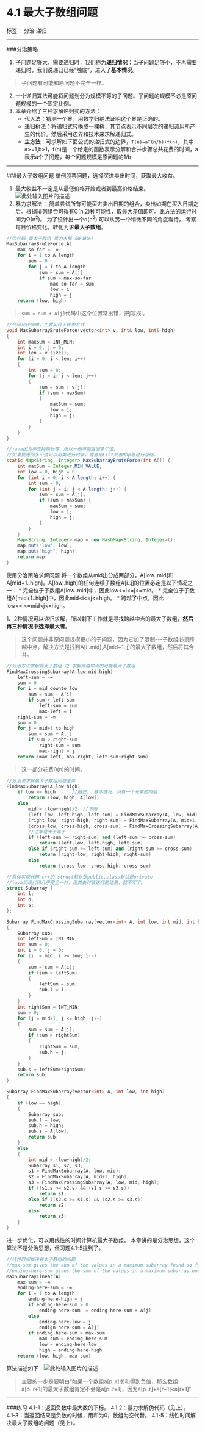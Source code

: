 ﻿# 4.1 最大子数组问题

标签： 分治 递归

---
###分治策略
 1. 子问题足够大，需要递归时，我们称为**递归情况**；当子问题足够小，不再需要递归时，我们说递归已经“触底”，进入了**基本情况**。

 > 子问题有可能和原问题不完全一样。
 
 2. 一个递归算法可能将问题划分为规模不等的子问题。子问题的规模不必是原问题规模的一个固定比例。
 3. 本章介绍了三种求解递归式的方法：
    * 代入法：猜测一个界，用数学归纳法证明这个界是正确的。
    * 递归树法：将递归式转换成一棵树，其节点表示不同层次的递归调用所产生的代价。然后采用边界和技术来求解递归式。
    * **主方法**：可求解如下面公式的递归式的边界，`T(n)=aT(n/b)+f(n)`，其中a>=1,b>1，f(n)是一个给定的函数表示分解和合并步骤总共花费的时间，a表示a个子问题，每个问题规模是原问题的1/b

---
###最大子数组问题
举例股票问题，选择买进卖出时间，获取最大收益。
 1. 最大收益不一定是从最低价格开始或者到最高价格结束。![此处输入图片的描述][1]
 2. 暴力求解法：
简单尝试所有可能买进卖出日期的组合，卖出如期在买入日期之后。根据排列组合可得有C(n,2)种可能性，取最大差值即可。此方法的运行时间为Ω(n<sup>2</sup>)。
为了设计出一个o(n<sup>2</sup>) 可以从另一个稍微不同的角度看待， 考察每日价格变化，转化为求**最大子数组**。
```c++
//伪代码 最大子数组 暴力求解（BF算法）
MaxSubarrayBruteForce(A)
    max-so-far = -∞
    for i = 1 to A.length
        sum = 0
        for j = i to A.length
            sum = sum + A[j]
            if sum > max-so-far
                max-so-far = sum
                low = i
                high = j
    return (low, high)
```

> `sum = sum + A[j]`代码中这个位置常出错，把j写成i。  

```c++
//代码比较简单，主要实现下传参方式
void MaxSubarrayBruteForce(vector<int> v, int& low, int& high)
{
    int maxSum = INT_MIN;
    int i = 0, j = 0;
    int len = v.size();
    for (i = 0; i < len; i++)
    {
        int sum = 0;
        for (j = i; j < len; j++)
        {
            sum = sum + v[j];
            if (sum > maxSum)
            {
                maxSum = sum;
                low = i;
                high = j;
            }
        }
    }
}
```

```java
//java因为不支持指针等，所以一般不能返回多个值。
//如果要返回多个值可以用类进行封装，或者用List或者Map等进行存储。
static Map<String, Integer> MaxSubarrayBruteForce(int A[]) {
	int maxSum = Integer.MIN_VALUE;
	int low = 0, high = 0;
	for (int i = 0; i < A.length; i++) {
		int sum = 0;
		for (int j = i; j < A.length; j++) {
			sum = sum + A[j];
			if (sum > maxSum) {
				maxSum = sum;
				low = i;
				high = j;
			}
		}
	}
	Map<String, Integer> map = new HashMap<String, Integer>();
	map.put("low", low);
	map.put("high", high);
	return map;
}
```

使用分治策略求解问题
将一个数组从mid出分成两部分，A[low..mid]和A[mid+1..high]。A[low..high]的任何连续子数组A[i..j]的位置必定是以下情况之一：
    * 完全位于子数组A[low..mid]中，因此low<=i<=j<=mid。
    * 完全位于子数组A[mid+1..high]中，因此mid<i<=j<=high。
    * 跨越了中点，因此low<=i<=mid<j<=high。

1、2种情况可以递归求解，所以剩下工作就是寻找跨越中点的最大子数组，**然后再三种情况中选择最大者**。

> 这个问题并非原问题规模更小的子问题，因为它加了限制---子数组必须跨越中点。解决方法是找到A[i..mid],A[mid+1..j]的最大子数组，然后将其合并。

```c++
//分治方法求解最大子数组 之 求解跨越中点的可能最大子数组
FindMaxCrossingSubarray(A,low,mid,high)
    left-sum = -∞
    sum = 0
    for i = mid downto low
        sum = sum + A[i]
        if sum > left-sum
            left-sum = sum
            max-left = i
    right-sum = -∞
    sum = 0
    for j = mid+1 to high
        sum = sum + A[j]
        if sum > right-sum
            right-sum = sum
            max-right = j
    return (max-left, max-right, left-sum+right-sum)
```

> 这一部分花费θ(n)的时间。

```c++
//分治法求解最大子数组问题主体
FindMaxSubarray(A,low,high)
    if low == high      //触底， 基本情况，只有一个元素的时候
        return (low, high, A[low])
    else
        mid = (low+high)/2  //下限
        (left-low, left-high, left-sum) = FindMaxSubarray(A, low, mid)
        (right-low, right-high, right-sum) = FindMaxSubarray(A, mid+1, high)
        (cross-low, cross-high, cross-sum) = FimdMaxCrossingSubarray(A, low, mid, high)
        //注意是大于等于
        if (left-sum >= right-sum) and (left-sum >= cross-sum)
            return (left-low, left-high, left-sum)
        else if (right-sum >= left-sum) and (right-sum >= cross-sum)
            return (right-low, right-high, right-sum)
        else
            return (cross-low, cross-high, cross-sum)

```
```c++
//具体实现代码 c++的 struct默认是public,class默认是private
//java实现代码几乎完全一样，用类去封装迭代的结果，就不写了。
struct Subarray {
    int l;
    int h;
    int s;
};

Subarray FindMaxCrossingSubarray(vector<int> A, int low, int mid, int high)
{
    Subarray sub;
    int leftSum = INT_MIN;
    int sum = 0;
    int i = 0, j = 0;
    for (i  = mid; i >= low; i--)
    {
        sum = sum + A[i];
        if (sum > leftSum)
        {
            leftSum = sum;
            sub.l = i;
        }
    }
    int rightSum = INT_MIN;
    sum = 0;
    for (j = mid+1; j <= high; j++)
    {
        sum = sum + A[j];
        if (sum > rightSum)
        {
            rightSum = sum;
            sub.h = j;
        }
    }
    sub.s = leftSum+rightSum;
    return sub;
}

Subarray FindMaxSubarray(vector<int> A, int low, int high)
{
    if (low == high)
    {
        Subarray sub;
        sub.l = low;
        sub.h = high;
        sub.s = A[low];
        return sub;
    }
    else
    {
        int mid = (low+high)/2;
        Subarray s1, s2, s3;
        s1 = FindMaxSubarray(A, low, mid);
        s2 = FindMaxSubarray(A, mid+1, high);
        s3 = FindMaxCrossingSubarray(A, low, mid, high);
        if ((s1.s >= s2.s) && (s1.s >= s3.s))
            return s1;
        else if ((s2.s >= s1.s) && (s2.s >= s3.s))
            return s2;
        else
            return s3;
    }
}
```

进一步优化，可以用线性的时间计算机最大子数组。
本章讲的是分治思想，这个算法不是分治思想，但习题4.1-5提到了。
```c++
//线性时间解决最大子数组的问题
//max-sum gives the sum of the values in a maximum subarray found so far.
//ending-here-sum gives the sum of the values in a maximum subarray ending atindex j .
MaxSubarrayLinear(A)
    max-sum = -∞
    ending-here-sum = -∞
    for i = 1 to A.length
        ending-here-high = j
        if ending-here-sum > 0
            ending-here-sum  = ending-here-sum + A[j]
        else
            ending-here-low = j
            endign-here-sum = A[j]
        if ending-here-sum > max-sum
            max-sum = ending-here-sum
            low = ending-here-low
            high = ending-here-high
    return (low, high, max-sum)
```
算法描述如下：![此处输入图片的描述][2]

> 主要的一步是要明白“如果一个数组a[p..r]求和得到负值，那么数组a[p..r+1]的最大子数组肯定不会是a[p..r+1]，因为a[p..r]+a[r+1]<a[r+1]”

---
###练习
4.1-1：返回负数中最大数的下标。
4.1.2：暴力求解伪代码（见上）。
4.1-3：当返回结果是负数的时候，用和为0，数组为空代替。
4.1-5：线性时间解决最大子数组的问题（见上）。


  [1]: https://github.com/wj1066/pictures/blob/master/4.1-1.jpg
  [2]: https://github.com/wj1066/pictures/blob/master/4.1-1.jpg